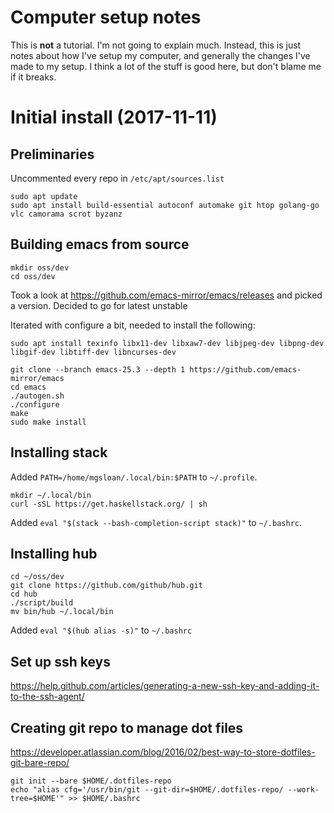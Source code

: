 # Computer setup notes

This is **not** a tutorial.  I'm not going to explain much.  Instead, this is just notes about how I've setup my computer, and generally the changes I've made to my setup. I think a lot of the stuff is good here, but don't blame me if it breaks.

# Initial install (2017-11-11)

## Preliminaries

Uncommented every repo in `/etc/apt/sources.list`

```
sudo apt update
sudo apt install build-essential autoconf automake git htop golang-go vlc camorama scrot byzanz
```

## Building emacs from source

```
mkdir oss/dev
cd oss/dev
```

Took a look at https://github.com/emacs-mirror/emacs/releases and picked a version.  Decided to go for latest unstable

Iterated with configure a bit, needed to install the following:

```
sudo apt install texinfo libx11-dev libxaw7-dev libjpeg-dev libpng-dev libgif-dev libtiff-dev libncurses-dev
 
git clone --branch emacs-25.3 --depth 1 https://github.com/emacs-mirror/emacs
cd emacs
./autogen.sh
./configure
make
sudo make install
```

## Installing stack

Added `PATH=/home/mgsloan/.local/bin:$PATH` to `~/.profile`.

```
mkdir ~/.local/bin
curl -sSL https://get.haskellstack.org/ | sh
```

Added `eval "$(stack --bash-completion-script stack)"` to `~/.bashrc`.

## Installing hub

```
cd ~/oss/dev 
git clone https://github.com/github/hub.git
cd hub
./script/build
mv bin/hub ~/.local/bin
```

Added `eval "$(hub alias -s)"` to `~/.bashrc`

## Set up ssh keys

https://help.github.com/articles/generating-a-new-ssh-key-and-adding-it-to-the-ssh-agent/

## Creating git repo to manage dot files

https://developer.atlassian.com/blog/2016/02/best-way-to-store-dotfiles-git-bare-repo/

```
git init --bare $HOME/.dotfiles-repo
echo "alias cfg='/usr/bin/git --git-dir=$HOME/.dotfiles-repo/ --work-tree=$HOME'" >> $HOME/.bashrc
```


